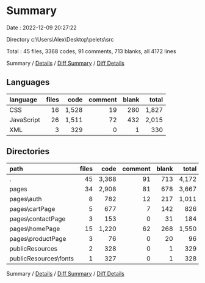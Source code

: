 # Summary

Date : 2022-12-09 20:27:22

Directory c:\\Users\\Alex\\Desktop\\pelets\\src

Total : 45 files,  3368 codes, 91 comments, 713 blanks, all 4172 lines

Summary / [Details](details.md) / [Diff Summary](diff.md) / [Diff Details](diff-details.md)

## Languages
| language | files | code | comment | blank | total |
| :--- | ---: | ---: | ---: | ---: | ---: |
| CSS | 16 | 1,528 | 19 | 280 | 1,827 |
| JavaScript | 26 | 1,511 | 72 | 432 | 2,015 |
| XML | 3 | 329 | 0 | 1 | 330 |

## Directories
| path | files | code | comment | blank | total |
| :--- | ---: | ---: | ---: | ---: | ---: |
| . | 45 | 3,368 | 91 | 713 | 4,172 |
| pages | 34 | 2,908 | 81 | 678 | 3,667 |
| pages\\auth | 8 | 782 | 12 | 217 | 1,011 |
| pages\\cartPage | 5 | 677 | 7 | 142 | 826 |
| pages\\contactPage | 3 | 153 | 0 | 31 | 184 |
| pages\\homePage | 15 | 1,220 | 62 | 268 | 1,550 |
| pages\\productPage | 3 | 76 | 0 | 20 | 96 |
| publicResources | 2 | 328 | 0 | 1 | 329 |
| publicResources\\fonts | 1 | 327 | 0 | 1 | 328 |

Summary / [Details](details.md) / [Diff Summary](diff.md) / [Diff Details](diff-details.md)